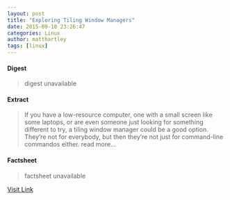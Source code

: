 ```yaml
---
layout: post
title: "Exploring Tiling Window Managers"
date: 2015-09-18 23:26:47
categories: Linux
author: matthartley
tags: [linux]
---
```



#### Digest
>digest unavailable

#### Extract
>If you have a low-resource computer, one with a small screen like some laptops, or are even someone just looking for something different to try, a tiling window manager could be a good option. They’re not for everybody, but then they’re not just for command-line commandos either. read more...

#### Factsheet
>factsheet unavailable

[Visit Link](http://www.tuxmachines.org/node/80227)


